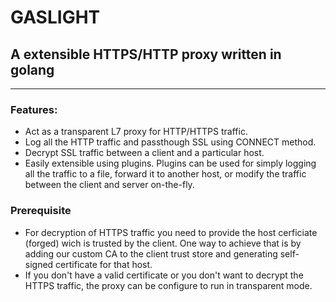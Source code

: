 # GASLIGHT
## A extensible HTTPS/HTTP proxy written in golang  
---

### Features:
* Act as a transparent L7 proxy for HTTP/HTTPS traffic.
* Log all the HTTP traffic and passthough SSL using CONNECT method.
* Decrypt SSL traffic between a client and a particular host.
* Easily extensible using plugins. Plugins can be used for simply logging all the traffic to a file, forward it to another host, or modify the traffic between the client and server on-the-fly.

### Prerequisite
* For decryption of HTTPS traffic you need to provide the host cerficiate (forged) wich is trusted by the client. One way to achieve that is by adding our custom CA to the client trust store and generating self-signed certificate for that host.
* If you don't have a valid certificate or you don't want to decrypt the HTTPS traffic, the proxy can be configure to run in transparent mode.